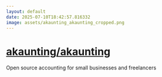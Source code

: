 ```yaml
---
layout: default
date: 2025-07-10T18:42:57.816332
image: assets/akaunting_akaunting_cropped.png
---
```


# [akaunting/akaunting](https://github.com/akaunting/akaunting)

Open source accounting for small businesses and freelancers
